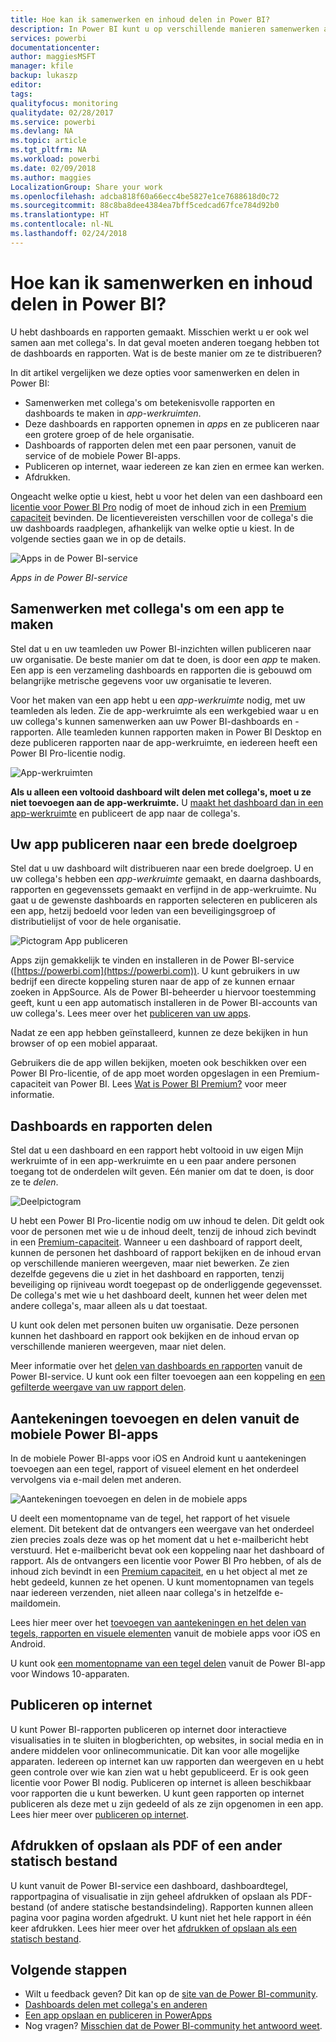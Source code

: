 ```yaml
---
title: Hoe kan ik samenwerken en inhoud delen in Power BI?
description: In Power BI kunt u op verschillende manieren samenwerken aan dashboards, rapporten, tegels en apps en deze delen. Elke manier heeft bepaalde voordelen.
services: powerbi
documentationcenter: 
author: maggiesMSFT
manager: kfile
backup: lukaszp
editor: 
tags: 
qualityfocus: monitoring
qualitydate: 02/28/2017
ms.service: powerbi
ms.devlang: NA
ms.topic: article
ms.tgt_pltfrm: NA
ms.workload: powerbi
ms.date: 02/09/2018
ms.author: maggies
LocalizationGroup: Share your work
ms.openlocfilehash: adcba818f60a66ecc4be5827e1ce7688618d0c72
ms.sourcegitcommit: 88c8ba8dee4384ea7bff5cedcad67fce784d92b0
ms.translationtype: HT
ms.contentlocale: nl-NL
ms.lasthandoff: 02/24/2018
---
```

# <a name="how-should-i-collaborate-and-share-in-power-bi"></a>Hoe kan ik samenwerken en inhoud delen in Power BI?

U hebt dashboards en rapporten gemaakt. Misschien werkt u er ook wel samen aan met collega's. In dat geval moeten anderen toegang hebben tot de dashboards en rapporten. Wat is de beste manier om ze te distribueren?

In dit artikel vergelijken we deze opties voor samenwerken en delen in Power BI: 

* Samenwerken met collega's om betekenisvolle rapporten en dashboards te maken in *app-werkruimten*.
* Deze dashboards en rapporten opnemen in *apps* en ze publiceren naar een grotere groep of de hele organisatie.
* Dashboards of rapporten delen met een paar personen, vanuit de service of de mobiele Power BI-apps.
* Publiceren op internet, waar iedereen ze kan zien en ermee kan werken.
* Afdrukken. 

Ongeacht welke optie u kiest, hebt u voor het delen van een dashboard een [licentie voor Power BI Pro](service-free-vs-pro.md) nodig of moet de inhoud zich in een [Premium capaciteit](service-premium.md) bevinden. De licentievereisten verschillen voor de collega's die uw dashboards raadplegen, afhankelijk van welke optie u kiest. In de volgende secties gaan we in op de details. 

![Apps in de Power BI-service](media/service-how-to-collaborate-distribute-dashboards-reports/power-bi-apps-home-blog.png)

*Apps in de Power BI-service*

## <a name="collaborate-with-coworkers-to-create-an-app"></a>Samenwerken met collega's om een app te maken
Stel dat u en uw teamleden uw Power BI-inzichten willen publiceren naar uw organisatie. De beste manier om dat te doen, is door een *app* te maken. Een app is een verzameling dashboards en rapporten die is gebouwd om belangrijke metrische gegevens voor uw organisatie te leveren. 

Voor het maken van een app hebt u een *app-werkruimte* nodig, met uw teamleden als leden. Zie de app-werkruimte als een werkgebied waar u en uw collega's kunnen samenwerken aan uw Power BI-dashboards en -rapporten. Alle teamleden kunnen rapporten maken in Power BI Desktop en deze publiceren rapporten naar de app-werkruimte, en iedereen heeft een Power BI Pro-licentie nodig.

![App-werkruimten](media/service-how-to-collaborate-distribute-dashboards-reports/power-bi-apps-workspaces.png)

**Als u alleen een voltooid dashboard wilt delen met collega's, moet u ze niet toevoegen aan de app-werkruimte.** U [maakt het dashboard dan in een app-werkruimte](service-create-distribute-apps.md) en publiceert de app naar de collega's. 

## <a name="publish-your-app-to-a-broad-audience"></a>Uw app publiceren naar een brede doelgroep
Stel dat u uw dashboard wilt distribueren naar een brede doelgroep. U en uw collega's hebben een *app-werkruimte* gemaakt, en daarna dashboards, rapporten en gegevenssets gemaakt en verfijnd in de app-werkruimte. Nu gaat u de gewenste dashboards en rapporten selecteren en publiceren als een app, hetzij bedoeld voor leden van een beveiligingsgroep of distributielijst of voor de hele organisatie. 

![Pictogram App publiceren](media/service-how-to-collaborate-distribute-dashboards-reports/power-bi-app-publish-600.png)

Apps zijn gemakkelijk te vinden en installeren in de Power BI-service ([https://powerbi.com](https://powerbi.com)). U kunt gebruikers in uw bedrijf een directe koppeling sturen naar de app of ze kunnen ernaar zoeken in AppSource. Als de Power BI-beheerder u hiervoor toestemming geeft, kunt u een app automatisch installeren in de Power BI-accounts van uw collega's. Lees meer over het [publiceren van uw apps](service-create-distribute-apps.md#publish-your-app). 

Nadat ze een app hebben geïnstalleerd, kunnen ze deze bekijken in hun browser of op een mobiel apparaat.

Gebruikers die de app willen bekijken, moeten ook beschikken over een Power BI Pro-licentie, of de app moet worden opgeslagen in een Premium-capaciteit van Power BI. Lees [Wat is Power BI Premium?](service-premium.md) voor meer informatie.

## <a name="share-dashboards-and-reports"></a>Dashboards en rapporten delen
Stel dat u een dashboard en een rapport hebt voltooid in uw eigen Mijn werkruimte of in een app-werkruimte en u een paar andere personen toegang tot de onderdelen wilt geven. Eén manier om dat te doen, is door ze te *delen*. 

![Deelpictogram](media/service-how-to-collaborate-distribute-dashboards-reports/power-bi-share-in-situ.png)

U hebt een Power BI Pro-licentie nodig om uw inhoud te delen. Dit geldt ook voor de personen met wie u de inhoud deelt, tenzij de inhoud zich bevindt in een [Premium-capaciteit](service-premium.md). Wanneer u een dashboard of rapport deelt, kunnen de personen het dashboard of rapport bekijken en de inhoud ervan op verschillende manieren weergeven, maar niet bewerken. Ze zien dezelfde gegevens die u ziet in het dashboard en rapporten, tenzij beveiliging op rijniveau wordt toegepast op de onderliggende gegevensset. De collega's met wie u het dashboard deelt, kunnen het weer delen met andere collega's, maar alleen als u dat toestaat. 

U kunt ook delen met personen buiten uw organisatie. Deze personen kunnen het dashboard en rapport ook bekijken en de inhoud ervan op verschillende manieren weergeven, maar niet delen. 

Meer informatie over het [delen van dashboards en rapporten](service-share-dashboards.md) vanuit de Power BI-service. U kunt ook een filter toevoegen aan een koppeling en [ een gefilterde weergave van uw rapport delen](service-share-reports.md).

## <a name="annotate-and-share-from-the-power-bi-mobile-apps"></a>Aantekeningen toevoegen en delen vanuit de mobiele Power BI-apps
In de mobiele Power BI-apps voor iOS en Android kunt u aantekeningen toevoegen aan een tegel, rapport of visueel element en het onderdeel vervolgens via e-mail delen met anderen. 

![Aantekeningen toevoegen en delen in de mobiele apps](media/service-how-to-collaborate-distribute-dashboards-reports/power-bi-iphone-annotate.png)

U deelt een momentopname van de tegel, het rapport of het visuele element. Dit betekent dat de ontvangers een weergave van het onderdeel zien precies zoals deze was op het moment dat u het e-mailbericht hebt verstuurd. Het e-mailbericht bevat ook een koppeling naar het dashboard of rapport. Als de ontvangers een licentie voor Power BI Pro hebben, of als de inhoud zich bevindt in een [Premium capaciteit](service-premium.md), en u het object al met ze hebt gedeeld, kunnen ze het openen. U kunt momentopnamen van tegels naar iedereen verzenden, niet alleen naar collega's in hetzelfde e-maildomein.

Lees hier meer over het [toevoegen van aantekeningen en het delen van tegels, rapporten en visuele elementen](mobile-annotate-and-share-a-tile-from-the-mobile-apps.md) vanuit de mobiele apps voor iOS en Android.

U kunt ook [een momentopname van een tegel delen](mobile-share-tile-windows-10-phone-app.md) vanuit de Power BI-app voor Windows 10-apparaten.

## <a name="publish-to-the-web"></a>Publiceren op internet
U kunt Power BI-rapporten publiceren op internet door interactieve visualisaties in te sluiten in blogberichten, op websites, in social media en in andere middelen voor onlinecommunicatie. Dit kan voor alle mogelijke apparaten. Iedereen op internet kan uw rapporten dan weergeven en u hebt geen controle over wie kan zien wat u hebt gepubliceerd. Er is ook geen licentie voor Power BI nodig. Publiceren op internet is alleen beschikbaar voor rapporten die u kunt bewerken. U kunt geen rapporten op internet publiceren als deze met u zijn gedeeld of als ze zijn opgenomen in een app. Lees hier meer over [publiceren op internet](service-publish-to-web.md).

## <a name="print-or-save-as-pdf-or-other-static-file"></a>Afdrukken of opslaan als PDF of een ander statisch bestand
U kunt vanuit de Power BI-service een dashboard, dashboardtegel, rapportpagina of visualisatie in zijn geheel afdrukken of opslaan als PDF-bestand (of andere statische bestandsindeling). Rapporten kunnen alleen pagina voor pagina worden afgedrukt. U kunt niet het hele rapport in één keer afdrukken. Lees hier meer over het [afdrukken of opslaan als een statisch bestand](service-print.md).

## <a name="next-steps"></a>Volgende stappen
* Wilt u feedback geven? Dit kan op de [site van de Power BI-community](https://community.powerbi.com/).
* [Dashboards delen met collega's en anderen](service-share-dashboards.md)
* [Een app opslaan en publiceren in PowerApps](service-create-distribute-apps.md)
* Nog vragen? [Misschien dat de Power BI-community het antwoord weet](http://community.powerbi.com/).

